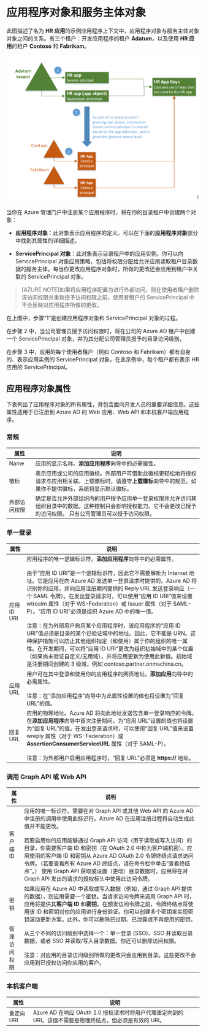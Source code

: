 <properties
   pageTitle="应用程序对象和服务主体对象"
   description="介绍 Azure Active Directory 中应用程序对象和 ServicePrincipal 对象之间的关系"
   documentationCenter="dev-center-name"
   authors="msmbaldwin"
   manager="mbaldwin"
   services="active-directory"
   editor=""/>

<tags
   ms.service="active-directory"
   ms.date="09/17/2015"
   wacn.date="01/21/2016"/>


# 应用程序对象和服务主体对象

此图描述了名为 **HR 应用**的示例应用程序上下文中，应用程序对象与服务主体对象对象之间的关系。有三个租户：开发应用程序的租户 **Adatum**，以及使用 **HR 应用**的租户 **Contoso** 和 **Fabrikam**。

![应用程序对象和 ServicePrincipal 对象之间的关系](./media/active-directory-application-objects/application-objects-relationship.png)


当你在 Azure 管理门户中注册某个应用程序时，将在你的目录租户中创建两个对象：

- **应用程序对象**：此对象表示应用程序的定义。可以在下面的**应用程序对象**部分中找到其属性的详细描述。

- **ServicePrincipal 对象**：此对象表示目录租户中的应用实例。你可以向 ServicePrincipal 对象应用策略，包括将权限分配给允许应用读取租户目录数据的服务主体。每当你更改应用程序对象时，所做的更改还会应用到租户中关联的 ServicePrincipal 对象。


> [AZURE.NOTE]如果将应用程序配置为进行外部访问，则在使用者租户删除该访问权限并重新授予访问权限之前，使用者租户的 ServicePrincipal 中不会反映对应用程序所做的更改。
 


在上图中，步骤“1”是创建应用程序对象和 ServicePrincipal 对象的过程。

在步骤 2 中，当公司管理员授予访问权限时，将在公司的 Azure AD 租户中创建一个 ServicePrincipal 对象，并为其分配公司管理员授予的目录访问级别。

在步骤 3 中，应用的每个使用者租户（例如 Contoso 和 Fabrikam）都有自身的、表示应用实例的 ServicePrincipal 对象。在此示例中，每个租户都有表示 HR 应用的 ServicePrincipal。
 




## 应用程序对象属性

下表列出了应用程序对象的所有属性，并包含面向开发人员的重要详细信息。这些属性适用于已注册到 Azure AD 的 Web 应用、Web API 和本机客户端应用程序。

 
### 常规

|属性 | 说明|
| ------------- | -----------|
| Name | 应用的显示名称。**添加应用程序**向导中的必需属性。
| 徽标 | 表示应用或公司的应用徽标。外部用户可借助此徽标更轻松地将授权请求与应用相关联。上载徽标时，请遵守**上载徽标**向导中的规范。如果你不提供徽标，系统将显示默认徽标。
| 外部访问权限 | 确定是否允许外部组织内的用户授予应用单一登录权限并允许访问其组织目录中的数据。这种控制只会影响授权能力。它不会更改已授予的访问权限。 只有公司管理员可以授予访问权限。
 

### 单一登录
 
|属性 | 说明|
| ------------- | ----------- |
| 应用 ID URI | 应用程序的唯一逻辑标识符。**添加应用程序**向导中的必需属性。<br><br>由于“应用 ID URI”是一个逻辑标识符，因此它不需要解析为 Internet 地址。它是应用在向 Azure AD 发送单一登录请求时提供的。Azure AD 将识别你的应用，并向应用注册期间提供的 Reply URL 发送登录响应（一个 SAML 令牌）。在发出登录请求时，可以使用“应用 ID URI”值来设置 wtrealm 属性（对于 WS-Federation）或 Issuer 属性（对于 SAML-P）。“应用 ID URI”必须是组织 Azure AD 中的唯一值。<br><br>注意：在为外部用户启用某个应用程序时，该应用程序的“应用 ID URI”值必须是目录的某个已验证域中的地址。因此，它不能是 URN。这种保护措施可以防止其他组织指定（和使用）属于你的组织的唯一属性。在开发期间，可以将“应用 ID URI”更改为组织初始域中的某个位置（如果尚未验证自定义/无用域），并将应用更新为使用此新值。初始域是注册期间创建的 3 级域，例如 contoso.partner.onmschina.cn。
| 应用 URL | 用户可在其中登录和使用你的应用程序的网页地址。**添加应用**向导中的必需属性。<br><BR>注意：在“添加应用程序”向导中为此属性设置的值也将设置为“回复 URL”的值。
| 回复 URL | 应用的物理地址。Azure AD 将向此地址发送包含单一登录响应的令牌。在**添加应用程序**向导中首次注册期间，为“应用 URL”设置的值也将设置为“回复 URL”的值。在发出登录请求时，可以使用“回复 URL”值来设置 wreply 属性（对于 WS-Federation）或 **AssertionConsumerServiceURL** 属性（对于 SAML-P）。<br><BR>注意：为外部用户启用应用程序时，“回复 URL”必须是 **https://** 地址。| 联合元数据 URL |（可选）。表示应用程序的联合元数据文档的实际 URL。必须使用该属性来支持 SAML-P 注销。Azure AD 将下载的元数据文档的此终结点上托管，并使用它来发现用于验证你注销请求和你的应用注销 URL 上的签名的证书的公共部分。当你首次添加你的应用时，不能配置此属性。它可以仅配置更高版本。<br><BR>**注意：如果你需要支持 SAML-P 注销，但你的应用没有联合身份验证元数据终结点，请与联系客户支持有关其他选项。
 

### 调用 Graph API 或 Web API
 
|属性 | 说明|
| ------------- | ----------- |
| 客户端 ID | 应用的唯一标识符。需要在对 Graph API 或其他 Web API 向 Azure AD 中注册的调用中使用此标识符。Azure AD 在应用注册过程将自动生成此值并不能更改。<BR><BR>若要启用你的应用能够通过 Graph API 访问（用于读取或写入访问）的目录，你需要客户端 ID 和密钥（在 OAuth 2.0 中称为客户端机密）。应用使用的客户端 ID 和密钥从 Azure AD OAuth 2.0 令牌终结点请求访问令牌。（若要查看所有 Azure AD 终结点，请在命令栏中单击“查看终结点”。） 使用 Graph API 获取或设置（更改）目录数据时，应用将在对 Graph API 发出的请求的授权标头中使用此访问令牌。
| 密钥 | 如果应用在 Azure AD 中读取或写入数据（例如，通过 Graph API 提供的数据），则应用需要一个密钥。当请求访问令牌来调用 Graph API 时，应用将提供其**客户端 ID** 和**密钥**。在颁发访问令牌之前，令牌终结点将使用该 ID 和密钥对你的应用进行身份验证。你可以创建多个密钥来实现密钥滚动更新方案。此外，你可以删除已过期、已泄露或不再使用的密钥。
| 管理访问权限 | 从三个不同的访问级别中选择一个：单一登录 (SSO)、SSO 并读取目录数据，或者 SSO 并读取/写入目录数据。你还可以删除访问权限。<br><BR>注意：对应用的目录访问级别所做的更改只会应用到目录。这些更改不会应用到已授权访问你应用的客户。
 
 
### 本机客户端
 
|属性 | 说明
| ------------- | -----------| 
| 重定向 URI | Azure AD 在响应 OAuth 2.0 授权请求时将用户代理重定向到的 URI。该值不需要是物理终结点，但必须是有效的 URI。

 


 
 

<!---HONumber=79-->